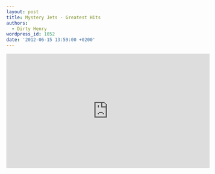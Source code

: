 ```yaml
---
layout: post
title: Mystery Jets - Greatest Hits
authors:
  - Dirty Henry
wordpress_id: 1052
date: '2012-06-15 13:59:00 +0200'
---
```

<iframe width="540" height="304" src="http://www.youtube.com/embed/sChrWywUYuE" frameborder="0" allowfullscreen></iframe>
